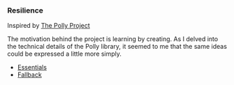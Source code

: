 ### Resilience

Inspired by [The Polly Project](https://www.thepollyproject.org)

The motivation behind the project is learning by creating. As I delved into the technical details of the Polly library, it seemed to me that the same ideas could be expressed a little more simply.

- [Essentials](./doc/essentials.md)
- [Fallback](./doc/fallback.md)

